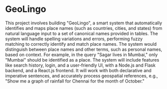 # GeoLingo
This project involves building "GeoLingo", a smart system that automatically identifies and maps place names (such as countries, cities, and states) from natural language input to a set of canonical names provided in tables. The system will handle spelling variations and errors, performing fuzzy matching to correctly identify and match place names. The system would distinguish between place names and other terms, such as personal names, based on context. For example, in the query "Sagar lives in Mumbai," only "Mumbai" should be identified as a place. The system will include features like search history, login, and a user-friendly UI, with a Node.js and Flask backend, and a React.js frontend. It will work with both declarative and imperative sentences, and accurately process geospatial references, e.g., "Show me a graph of rainfall for Chennai for the month of October."